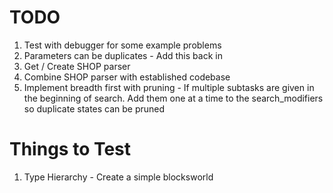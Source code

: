 # TODO
1. Test with debugger for some example problems
2. Parameters can be duplicates - Add this back in
3. Get / Create SHOP parser
4. Combine SHOP parser with established codebase
5. Implement breadth first with pruning - If multiple subtasks are given in the beginning of search. Add them one at a time to the search_modifiers so duplicate states can be pruned


# Things to Test
1. Type Hierarchy - Create a simple blocksworld